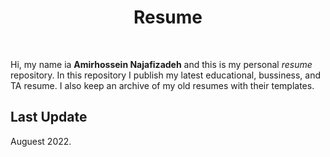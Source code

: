 <h1 align="center">
  Resume
</h1>

<br />

Hi, my name ia **Amirhossein Najafizadeh** and this is my personal _resume_ repository. 
In this repository I publish my latest educational, bussiness, and TA resume. 
I also keep an archive of my old resumes with their templates.


## Last Update

Auguest 2022.
